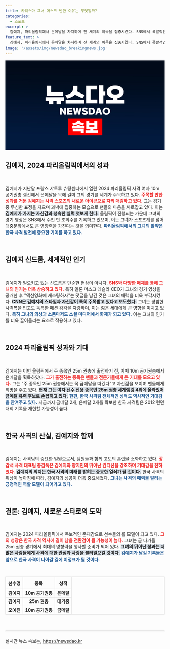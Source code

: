 ```yaml
---
title: 카리스마 그녀 머스크 반한 이유는 무엇일까?
categories:
  - 스포츠
excerpt: >
  김예지, 파리올림픽에서 은메달을 차지하며 전 세계의 이목을 집중시켰다. SNS에서 폭발적인 인기를 끌며 올림픽의 새로운 스타로 떠오른 그녀는 주 종목인 25m 권총에서도 금메달을 향한 자신감을 드러내고 있다.
feature_text: >
  김예지, 파리올림픽에서 은메달을 차지하며 전 세계의 이목을 집중시켰다. SNS에서 폭발적인 인기를 끌며 올림픽의 새로운 스타로 떠오른 그녀는 주 종목인 25m 권총에서도 금메달을 향한 자신감을 드러내고 있다.
image: '/assets/img/newsdao_breakingnews.jpg'
---
```


<p><img src="/assets/img/newsdao_breakingnews.jpg" alt="ontimetimes 속보" /></p>

<h2 data-ke-size="size26">김예지, 2024 파리올림픽에서의 성과</h2>

<p data-ke-size="size16">&nbsp;</p>

<p>김예지가 지난달 프랑스 샤토루 슈팅센터에서 열린 2024 파리올림픽 사격 여자 10m 공기권총 결선에서 은메달을 목에 걸며 그의 경기를 세계가 주목하고 있다. <b><span style="color: #ee2323;">주목할 만한 성과를 거둔 김예지는 사격 스포츠의 새로운 아이콘으로 자리 매김하고 있다.</span></b> 그는 경기 중 무심한 표정을 지으며 과녁에 집중하는 모습으로 팬들의 마음을 사로잡고 있다. 이는 <b><span style="background-color: #21538527;">김예지가 가지는 자신감과 성숙한 실력 엿보게 한다.</span></b> 올림픽이 진행되는 가운데 그녀의 경기 영상은 SNS에서 수천 만 조회수를 기록하고 있으며, 이는 그녀가 스포츠계를 넘어 대중문화에서도 큰 영향력을 가진다는 것을 의미한다. <b><span style="color: #1a5490;">파리올림픽에서의 그녀의 활약은 한국 사격 발전에 중요한 기여를 하고 있다.</span></b></p>

<p data-ke-size="size16">&nbsp;</p>

<h2 data-ke-size="size26">김예지 신드롬, 세계적인 인기</h2>

<p data-ke-size="size16">&nbsp;</p>

<p>김예지가 일으키고 있는 신드롬은 단순한 현상이 아니다. <b><span style="color: #ee2323;">SNS와 다양한 매체를 통해 그녀의 인기는 더욱 상승하고 있다.</span></b> 특히 일론 머스크 테슬라 CEO가 그녀의 경기 영상을 공개한 후 "액션영화에 캐스팅하자"는 댓글을 남긴 것은 그녀의 매력을 더욱 부각시켰다. <b><span style="background-color: #21538527;">CNN은 김예지의 스타일과 자신감이 특히 주목받고 있다고 보도했다.</span></b> 그녀는 평범한 사격복을 입고도 독특한 패션 감각을 자랑하며, 이는 젊은 세대에게 큰 영향을 미치고 있다. <b><span style="color: #1a5490;">특히 그녀의 의상과 소품마저도 소셜 미디어에서 화제가 되고 있다.</span></b> 이는 그녀의 인기를 더욱 끌어올리는 요소로 작용하고 있다.</p>

<p data-ke-size="size16">&nbsp;</p>

<h2 data-ke-size="size26">2024 파리올림픽 성과와 기대</h2>

<p data-ke-size="size16">&nbsp;</p>

<p>김예지는 이번 올림픽에서 주 종목인 25m 권총에 출전하기 전, 이미 10m 공기권총에서 은메달을 획득하였다. <b><span style="color: #ee2323;">그가 출전하는 종목은 팬들과 전문가들에게 큰 기대를 모으고 있다.</span></b> 그는 "주 종목인 25m 권총에서는 꼭 금메달을 따겠다"고 자신감을 보이며 팬들에게 희망을 주고 있다. <b><span style="background-color: #21538527;">현재 그는 여자 선수 전용 종목인 25m 권총 세계랭킹 4위에 올라있어 금메달 유력 후보로 손꼽히고 있다.</span></b> <b><span style="color: #1a5490;">한편, 한국 사격팀 전체적인 성적도 역사적인 기대감을 안겨주고 있다.</span></b> 지금까지 금메달 2개, 은메달 2개를 확보한 한국 사격팀은 2012 런던대회 기록을 재현할 가능성이 높다.</p>

<p data-ke-size="size16">&nbsp;</p>

<h2 data-ke-size="size26">한국 사격의 산실, 김예지와 함께</h2>

<p data-ke-size="size16">&nbsp;</p>

<p>김예지는 사격팀의 중요한 일원으로서, 팀원들과 함께 고도의 훈련을 소화하고 있다. <b><span style="color: #ee2323;">장갑석 사격 대표팀 총감독은 김예지와 양지인의 뛰어난 컨디션을 강조하며 기대감을 전하였다.</span></b> <b><span style="background-color: #21538527;">김예지의 의지는 한국 사격의 미래를 밝히는 중요한 열쇠가 될 것이다.</span></b> 한국 사격의 위상이 높아짐에 따라, 김예지의 성공이 더욱 중요해졌다. <b><span style="color: #1a5490;">그녀는 사격의 매력을 알리는 긍정적인 역할 모델이 되어가고 있다.</span></b></p>

<p data-ke-size="size16">&nbsp;</p>

<h2 data-ke-size="size26">결론: 김예지, 새로운 스타로의 도약</h2>

<p data-ke-size="size16">&nbsp;</p>

<p>김예지는 2024 파리올림픽에서 독보적인 존재감으로 선수들의 롤 모델이 되고 있다. <b><span style="color: #ee2323;">그의 성장은 한국 사격 역사에 길이 남을 전환점이 될 가능성이 높다.</span></b> 그녀는 곧 다가올 25m 권총 경기에서 최대의 영향력을 행사할 준비가 되어 있다. <b><span style="background-color: #21538527;">그녀의 뛰어난 성과는 더 많은 사람들에게 사격에 대한 관심과 사랑을 불러일으킬 것이다.</span></b> <b><span style="color: #1a5490;">김예지가 남길 기록들은 앞으로 한국 사격이 나아갈 길에 이정표가 될 것이다.</span></b></p>

<p data-ke-size="size16">&nbsp;</p>

<table style="width: 100%; border-collapse: collapse; border: 1px solid #ddd;">
  <tr>
    <th style="border: 1px solid #ddd; text-align: center; height: 30px;"><b>선수명</b></th>
    <th style="border: 1px solid #ddd; text-align: center; height: 30px;"><b>종목</b></th>
    <th style="border: 1px solid #ddd; text-align: center; height: 30px;"><b>성적</b></th>
  </tr>
  <tr>
    <td style="border: 1px solid #ddd; text-align: center; height: 17px;"><b>김예지</b></td>
    <td style="border: 1px solid #ddd; text-align: center; height: 17px;"><b>10m 공기권총</b></td>
    <td style="border: 1px solid #ddd; text-align: center; height: 17px;"><b>은메달</b></td>
  </tr>
  <tr>
    <td style="border: 1px solid #ddd; text-align: center; height: 17px;"><b>김예지</b></td>
    <td style="border: 1px solid #ddd; text-align: center; height: 17px;"><b>25m 권총</b></td>
    <td style="border: 1px solid #ddd; text-align: center; height: 17px;"><b>대기중</b></td>
  </tr>
  <tr>
    <td style="border: 1px solid #ddd; text-align: center; height: 17px;"><b>오예진</b></td>
    <td style="border: 1px solid #ddd; text-align: center; height: 17px;"><b>10m 공기권총</b></td>
    <td style="border: 1px solid #ddd; text-align: center; height: 17px;"><b>금메달</b></td>
  </tr>
</table>

<p data-ke-size="size16">&nbsp;</p>

<hr style="margin: 20px 0; border: 1px solid #ddd;" />
실시간 뉴스 속보는, <a href="https://newsdao.kr" rel="dofollow">https://newsdao.kr</a>


